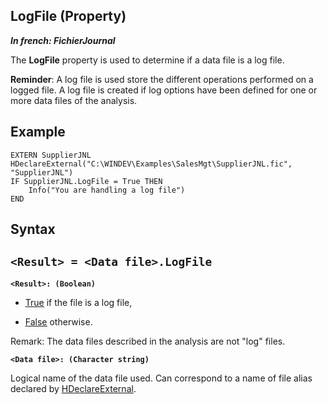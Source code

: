 


## LogFile (Property)

***In french: FichierJournal***
	



<a name="XUse"></a>
<a name="Use"></a>
<a name="description"></a>
The **LogFile** property is used to determine if a data file is a log file.

**Reminder**: A log file is used store the different operations performed on a logged file. A log file is created if log options have been defined for one or more data files of the analysis.
<a name="Example1"></a>
<a name="sample_code"></a>

## Example


```wl
EXTERN SupplierJNL
HDeclareExternal("C:\WINDEV\Examples\SalesMgt\SupplierJNL.fic", "SupplierJNL")
IF SupplierJNL.LogFile = True THEN
	Info("You are handling a log file")
END
```

<a name="XSYNTAX"></a>
<a name="SYNTAX1"></a>

## Syntax

`<Result> = <Data file>.LogFile`
---

**`<Result>: (Boolean)`**



- <u><u><u><u>True</u></u></u></u> if the file is a log file, 

- <u><u><u><u>False</u></u></u></u> otherwise. 


Remark: The data files described in the analysis are not "log" files.

**`<Data file>: (Character string)`**

Logical name of the data file used. Can correspond to a name of file alias declared by [HDeclareExternal](../WDLang4/3044204.md).  




